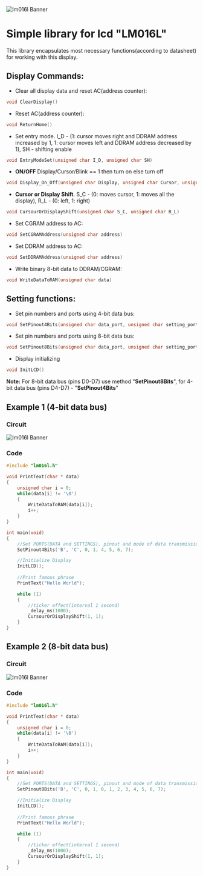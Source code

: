 ![lm016l Banner](https://micro-pi.ru/wp-content/uploads/2016/10/%D0%9F%D0%BE%D0%B4%D0%BA%D0%BB%D1%8E%D1%87%D0%B5%D0%BD%D0%B8%D0%B5-HD44780-%D0%BA-ATmega16-LM016L-LCD-16x2-3.png)
# Simple library for lcd "LM016L"
This library encapsulates most necessary functions(according to datasheet) for working with this display.

## Display Commands:

* Clear all display data and reset AC(address counter):
```c 
void ClearDisplay() 
``` 

* Reset AC(address counter):
```c
void ReturnHome() 
```

* Set entry mode. I_D - (1: cursor moves right and DDRAM address increased by 1, 1: cursor moves left and DDRAM address decreased by 1), SH - shifting enable
```c
void EntryModeSet(unsigned char I_D, unsigned char SH)
```
    
* **ON/OFF** Display/Cursor/Blink == 1 then turn on else turn off
```c
void Display_On_Off(unsigned char Display, unsigned char Cursor, unsigned char Blink)
```

* **Cursor or Display Shift**. S_C - (0: moves cursor, 1: moves all the display), R_L - (0: left, 1: right)
```c
void CursourOrDisplayShift(unsigned char S_C, unsigned char R_L)
```

* Set CGRAM address to AC:
```c 
void SetCGRAMAddress(unsigned char address)
```

* Set DDRAM address to AC:
```c
void SetDDRAMAddress(unsigned char address)
```

* Write binary 8-bit data to DDRAM/CGRAM:
```c
void WriteDataToRAM(unsigned char data)
```
    
## Setting functions:

* Set pin numbers and ports using 4-bit data bus:
```c
void SetPinout4Bits(unsigned char data_port, unsigned char setting_port, unsigned char rs, unsigned char e, unsigned char d4, unsigned char d5, unsigned char d6, unsigned char d7)
```

* Set pin numbers and ports using 8-bit data bus:
```c
void SetPinout8Bits(unsigned char data_port, unsigned char setting_port, unsigned char rs, unsigned char e, unsigned char d0, unsigned char d1, unsigned char d2, unsigned char d3, unsigned char d4, unsigned char d5, unsigned char d6, unsigned char d7)
```

* Display initializing
```c    
void InitLCD()
```
    
**Note:** For 8-bit data bus (pins D0-D7) use method "**SetPinout8Bits**", for 4-bit data bus (pins D4-D7) - "**SetPinout4Bits**"
    
## Example 1 (4-bit data bus)

### Circuit
![lm016l Banner](https://github.com/Alexandervelilyaev/lm016l/blob/master/circuits/circuit4-bit%20data%20bus.png?raw=true)

### Code
```c
#include "lm016l.h"

void PrintText(char * data)
{
	unsigned char i = 0;
	while(data[i] != '\0')
	{
		WriteDataToRAM(data[i]);
		i++;
	}
}

int main(void)
{
	//Set PORTS(DATA and SETTINGS), pinout and mode of data transmission(4-bit or 8-bit)
	SetPinout4Bits('B', 'C', 0, 1, 4, 5, 6, 7);

	//Initialize Display
	InitLCD();
	
	//Print famous phrase
	PrintText("Hello World");

	while (1)
	{
		//ticker effect(interval 1 second)
		_delay_ms(1000);
		CursourOrDisplayShift(1, 1);
	}
}
```

## Example 2 (8-bit data bus)

### Circuit
![lm016l Banner](https://github.com/Alexandervelilyaev/lm016l/blob/master/circuits/circuit8-bit%20data%20bus.png?raw=true)

### Code
```c
#include "lm016l.h"

void PrintText(char * data)
{
	unsigned char i = 0;
	while(data[i] != '\0')
	{
		WriteDataToRAM(data[i]);
		i++;
	}
}

int main(void)
{
	//Set PORTS(DATA and SETTINGS), pinout and mode of data transmission(4-bit or 8-bit)
	SetPinout8Bits('B', 'C', 0, 1, 0, 1, 2, 3, 4, 5, 6, 7);

	//Initialize Display
	InitLCD();
	
	//Print famous phrase
	PrintText("Hello World");

	while (1)
	{
		//ticker effect(interval 1 second)
		_delay_ms(1000);
		CursourOrDisplayShift(1, 1);
	}
}
```

    
